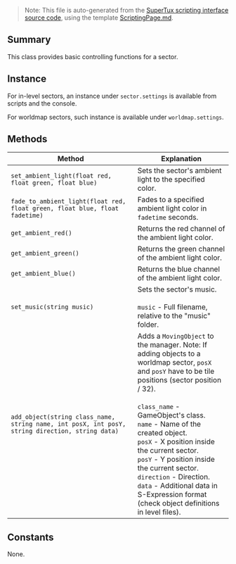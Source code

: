 > Note: This file is auto-generated from the [SuperTux scripting interface source code](https://github.com/SuperTux/supertux/tree/master/src/scripting), using the template [ScriptingPage.md](https://github.com/SuperTux/wiki/tree/master/templates/ScriptingPage.md).

Summary
-------

This class provides basic controlling functions for a sector.

Instance
--------

For in-level sectors, an instance under `sector.settings` is available from scripts and the console.

For worldmap sectors, such instance is available under `worldmap.settings`. 

Methods
-------

Method | Explanation
-------|-------
`set_ambient_light(float red, float green, float blue)` | Sets the sector's ambient light to the specified color. 
`fade_to_ambient_light(float red, float green, float blue, float fadetime)` | Fades to a specified ambient light color in `fadetime` seconds. 
`get_ambient_red()` | Returns the red channel of the ambient light color. 
`get_ambient_green()` | Returns the green channel of the ambient light color. 
`get_ambient_blue()` | Returns the blue channel of the ambient light color. 
`set_music(string music)` | Sets the sector's music. <br /><br /> `music` - Full filename, relative to the "music" folder. 
`add_object(string class_name, string name, int posX, int posY, string direction, string data)` | Adds a `MovingObject` to the manager. Note: If adding objects to a worldmap sector, `posX` and `posY` have to be tile positions (sector position / 32). <br /><br /> `class_name` - GameObject's class. <br /> `name` - Name of the created object. <br /> `posX` - X position inside the current sector. <br /> `posY` - Y position inside the current sector. <br /> `direction` - Direction. <br /> `data` - Additional data in S-Expression format (check object definitions in level files). 


Constants
---------

None.
